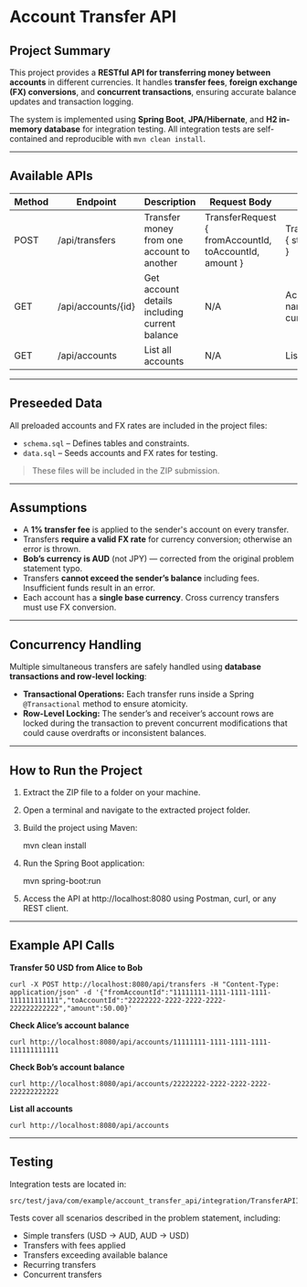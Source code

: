 # Account Transfer API

## Project Summary
This project provides a **RESTful API for transferring money between accounts** in different currencies. It handles **transfer fees**, **foreign exchange (FX) conversions**, and **concurrent transactions**, ensuring accurate balance updates and transaction logging.

The system is implemented using **Spring Boot**, **JPA/Hibernate**, and **H2 in-memory database** for integration testing. All integration tests are self-contained and reproducible with `mvn clean install`.

---

## Available APIs

| Method | Endpoint | Description | Request Body | Response |
|--------|---------|-------------|--------------|----------|
| POST   | /api/transfers | Transfer money from one account to another | TransferRequest { fromAccountId, toAccountId, amount } | TransferResponse { status, message } |
| GET    | /api/accounts/{id} | Get account details including current balance | N/A | Account { id, name, balance, currency } |
| GET    | /api/accounts | List all accounts | N/A | List<Account> |

---

## Preseeded Data
All preloaded accounts and FX rates are included in the project files:

- `schema.sql` – Defines tables and constraints.
- `data.sql` – Seeds accounts and FX rates for testing.

> These files will be included in the ZIP submission.

---

## Assumptions

- A **1% transfer fee** is applied to the sender's account on every transfer.
- Transfers **require a valid FX rate** for currency conversion; otherwise an error is thrown.
- **Bob’s currency is AUD** (not JPY) — corrected from the original problem statement typo.
- Transfers **cannot exceed the sender’s balance** including fees. Insufficient funds result in an error.
- Each account has a **single base currency**. Cross currency transfers must use FX conversion.

---

## Concurrency Handling

Multiple simultaneous transfers are safely handled using **database transactions and row-level locking**:

- **Transactional Operations:** Each transfer runs inside a Spring `@Transactional` method to ensure atomicity.
- **Row-Level Locking:** The sender’s and receiver’s account rows are locked during the transaction to prevent concurrent modifications that could cause overdrafts or inconsistent balances.

---

## How to Run the Project

1. Extract the ZIP file to a folder on your machine.
2. Open a terminal and navigate to the extracted project folder.
3. Build the project using Maven:

   mvn clean install

4. Run the Spring Boot application:

   mvn spring-boot:run

5. Access the API at http://localhost:8080 using Postman, curl, or any REST client.

---

## Example API Calls

**Transfer 50 USD from Alice to Bob**
```
curl -X POST http://localhost:8080/api/transfers -H "Content-Type: application/json" -d '{"fromAccountId":"11111111-1111-1111-1111-111111111111","toAccountId":"22222222-2222-2222-2222-222222222222","amount":50.00}'
```
**Check Alice’s account balance**

```
curl http://localhost:8080/api/accounts/11111111-1111-1111-1111-111111111111
```

**Check Bob’s account balance**
```
curl http://localhost:8080/api/accounts/22222222-2222-2222-2222-222222222222
```

**List all accounts**
```
curl http://localhost:8080/api/accounts
```

---

## Testing

Integration tests are located in:  
```
src/test/java/com/example/account_transfer_api/integration/TransferAPIIT.java
```

Tests cover all scenarios described in the problem statement, including:

- Simple transfers (USD → AUD, AUD → USD)
- Transfers with fees applied
- Transfers exceeding available balance
- Recurring transfers
- Concurrent transfers

